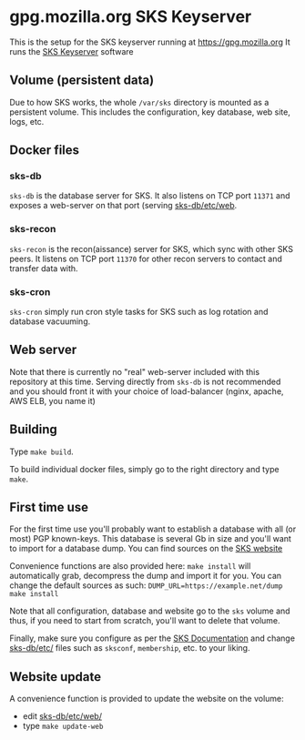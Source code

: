 # gpg.mozilla.org SKS Keyserver

This is the setup for the SKS keyserver running at https://gpg.mozilla.org
It runs the [SKS Keyserver](https://bitbucket.org/skskeyserver/sks-keyserver/wiki/Home) software

## Volume (persistent data)

Due to how SKS works, the whole `/var/sks` directory is mounted as a persistent volume.
This includes the configuration, key database, web site, logs, etc.

## Docker files

### sks-db

`sks-db` is the database server for SKS. It also listens on TCP port `11371` and exposes a web-server on that port
(serving [sks-db/etc/web](sks-db/etc/web).

### sks-recon
`sks-recon` is the recon(aissance) server for SKS, which sync with other SKS peers. It listens on TCP port `11370` for
other recon servers to contact and transfer data with.

### sks-cron
`sks-cron` simply run cron style tasks for SKS such as log rotation and database vacuuming.

## Web server

Note that there is currently no "real" web-server included with this repository at this time.
Serving directly from `sks-db` is not recommended and you should front it with your choice of load-balancer (nginx,
apache, AWS ELB, you name it)


## Building

Type `make build`.

To build individual docker files, simply go to the right directory and type `make`.

## First time use

For the first time use you'll probably want to establish a database with all (or most) PGP known-keys. This database is
several Gb in size and you'll want to import for a database dump. You can find sources on the [SKS
website](https://bitbucket.org/skskeyserver/sks-keyserver/wiki/KeydumpSources)

Convenience functions are also provided here: `make install` will automatically grab, decompress the dump and import it
for you. You can change the default sources as such: `DUMP_URL=https://example.net/dump make install`

Note that all configuration, database and website go to the `sks` volume and thus, if you need to start from scratch,
you'll want to delete that volume.

Finally, make sure you configure as per the [SKS Documentation](https://bitbucket.org/skskeyserver/sks-keyserver/wiki/)
and change [sks-db/etc/](sks-db/etc/) files such as `sksconf`, `membership`, etc. to your liking.

## Website update

A convenience function is provided to update the website on the volume: 
- edit [sks-db/etc/web/](sks-db/etc/web/)
- type `make update-web`
